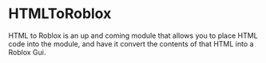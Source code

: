 # HTMLToRoblox
HTML to Roblox is an up and coming module that allows you to place HTML code into the module, and have it convert the contents of that HTML into a Roblox Gui.
